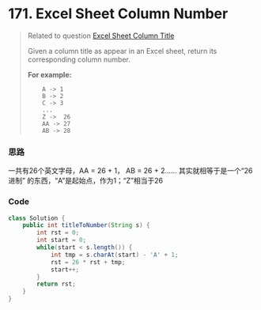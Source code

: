 # 171. Excel Sheet Column Number

> Related to question [Excel Sheet Column Title](https://leetcode.com/problems/excel-sheet-column-title/)
>
> Given a column title as appear in an Excel sheet, return its corresponding column number.
>
> **For example:**
>
> ```
>     A -> 1
>     B -> 2
>     C -> 3
>     ...
>     Z ->  26
>     AA -> 27
>     AB -> 28
> ```

### 思路

一共有26个英文字母，AA = 26 + 1， AB = 26 + 2...... 其实就相等于是一个“26 进制” 的东西，“A”是起始点，作为1；“Z”相当于26

### Code

```java
class Solution {
    public int titleToNumber(String s) {
        int rst = 0;
        int start = 0;
        while(start < s.length()) {
            int tmp = s.charAt(start) - 'A' + 1;
            rst = 26 * rst + tmp;
            start++;
        }
        return rst;
    }
}
```



